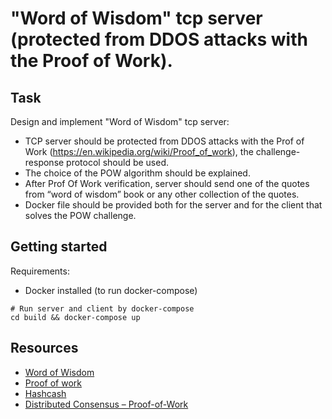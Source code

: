 # "Word of Wisdom" tcp server (protected from DDOS attacks with the Proof of Work).

## Task

Design and implement "Word of Wisdom" tcp server:

- TCP server should be protected from DDOS attacks with the Prof of Work (https://en.wikipedia.org/wiki/Proof_of_work), the challenge-response protocol should be used.
- The choice of the POW algorithm should be explained.
- After Prof Of Work verification, server should send one of the quotes from “word of wisdom” book or any other collection of the quotes.
- Docker file should be provided both for the server and for the client that solves the POW challenge.

## Getting started

Requirements:
- Docker installed (to run docker-compose)

```
# Run server and client by docker-compose
cd build && docker-compose up
```

## Resources

- [Word of Wisdom](https://en.wikipedia.org/wiki/Word_of_Wisdom)
- [Proof of work](https://en.wikipedia.org/wiki/Proof_of_work)
- [Hashcash](https://en.wikipedia.org/wiki/Hashcash)
- [Distributed Consensus – Proof-of-Work](https://oliverjumpertz.com/distributed-consensus-proof-of-work/)
